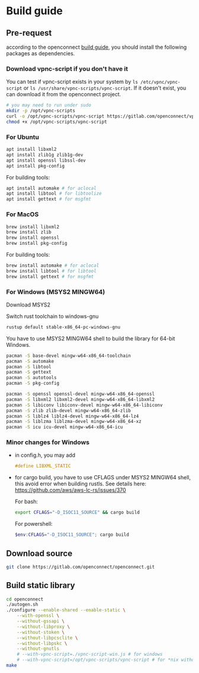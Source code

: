 # Build guide

## Pre-request

according to the openconnect [build guide](https://www.infradead.org/openconnect/building.html), you should install the following packages as dependencies.

### Download vpnc-script if you don't have it

You can test if vpnc-script exists in your system by `ls /etc/vpnc/vpnc-script` or `ls /usr/share/vpnc-scripts/vpnc-script`. If it doesn't exist, you can download it from the openconnect project.

```bash
# you may need to run under sudo
mkdir -p /opt/vpnc-scripts
curl -o /opt/vpnc-scripts/vpnc-script https://gitlab.com/openconnect/vpnc-scripts/raw/master/vpnc-script
chmod +x /opt/vpnc-scripts/vpnc-script
```

### For Ubuntu

```bash
apt install libxml2
apt install zlib1g zlib1g-dev
apt install openssl libssl-dev
apt install pkg-config
```

For building tools:

```bash
apt install automake # for aclocal
apt install libtool # for libtoolize
apt install gettext # for msgfmt
```

### For MacOS

```bash
brew install libxml2
brew install zlib
brew install openssl
brew install pkg-config
```

For building tools:

```bash
brew install automake # for aclocal
brew install libtool # for libtool
brew install gettext # for msgfmt
```

### For Windows (MSYS2 MINGW64)

Download MSYS2

Switch rust toolchain to windows-gnu

```bash
rustup default stable-x86_64-pc-windows-gnu
```

You have to use MSYS2 MINGW64 shell to build the library for 64-bit Windows.

```bash
pacman -S base-devel mingw-w64-x86_64-toolchain
pacman -S automake
pacman -S libtool
pacman -S gettext
pacman -S autotools
pacman -S pkg-config

pacman -S openssl openssl-devel mingw-w64-x86_64-openssl
pacman -S libxml2 libxml2-devel mingw-w64-x86_64-libxml2
pacman -S libiconv libiconv-devel mingw-w64-x86_64-libiconv
pacman -S zlib zlib-devel mingw-w64-x86_64-zlib
pacman -S liblz4 liblz4-devel mingw-w64-x86_64-lz4
pacman -S liblzma liblzma-devel mingw-w64-x86_64-xz
pacman -S icu icu-devel mingw-w64-x86_64-icu
```

### Minor changes for Windows

- in config.h, you may add

  ```c
  #define LIBXML_STATIC
  ```

- for cargo build, you have to use CFLAGS under MSYS2 MINGW64 shell, this avoid error when building rustls.
  See details here: https://github.com/aws/aws-lc-rs/issues/370

  For bash:

  ```bash
  export CFLAGS="-D_ISOC11_SOURCE" && cargo build
  ```

  For powershell:

  ```powershell
  $env:CFLAGS="-D_ISOC11_SOURCE"; cargo build
  ```

## Download source

```bash
git clone https://gitlab.com/openconnect/openconnect.git
```

## Build static library

```bash
cd openconnect
./autogen.sh
./configure --enable-shared --enable-static \
    --with-openssl \
    --without-gssapi \
    --without-libproxy \
    --without-stoken \
    --without-libpcsclite \
    --without-libpskc \
    --without-gnutls
    # --with-vpnc-script=./vpnc-script-win.js # for windows
    # --with-vpnc-script=/opt/vpnc-scripts/vpnc-script # for *nix without vpnc-script installed
make
```

